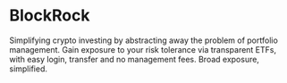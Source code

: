 # BlockRock

Simplifying crypto investing by abstracting away the problem of portfolio management. Gain exposure to your risk tolerance via transparent ETFs, with easy login, transfer and no management fees. Broad exposure, simplified.